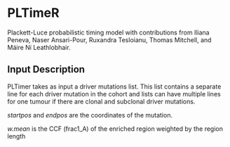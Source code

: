 # PLTimeR

Plackett-Luce probabilistic timing model with contributions from Iliana Peneva, Naser Ansari-Pour, Ruxandra Tesloianu, Thomas Mitchell, and Máire Ní Leathlobhair.

## Input Description 
PLTimer takes as input a driver mutations list. This list contains a separate line for each driver mutation in the cohort and lists can have multiple lines for one tumour if there are clonal and subclonal driver mutations. 

*startpos* and *endpos* are the coordinates of the mutation. 

*w.mean* is the CCF (frac1_A) of the enriched region weighted by the region length 
